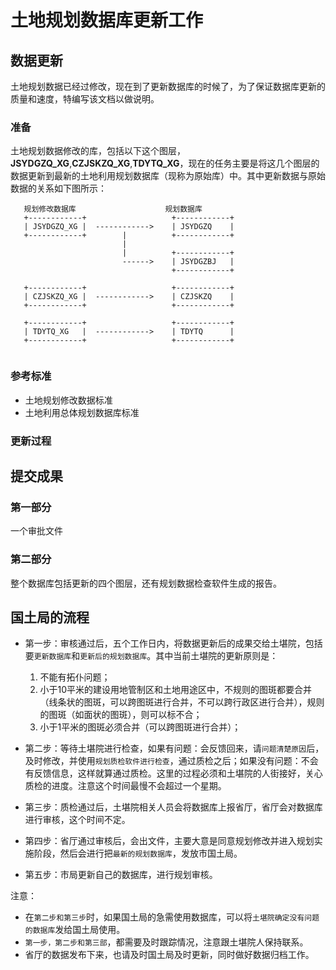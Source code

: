 # 土地规划数据库更新工作

## 数据更新
土地规划数据已经过修改，现在到了更新数据库的时候了，为了保证数据库更新的质量和速度，特编写该文档以做说明。

### 准备
土地规划数据修改的库，包括以下这个图层，**JSYDGZQ_XG**,**CZJSKZQ_XG**,**TDYTQ_XG**，现在的任务主要是将这几个图层的数据更新到最新的土地利用规划数据库（现称为原始库）中。其中更新数据与原始数据的关系如下图所示：

```
   规划修改数据库　　　　　　　　　　　　规划数据库
   +------------+                   +------------+
   | JSYDGZQ_XG |  ------------>    | JSYDGZQ    |
   +------------+        |          +------------+
                         |      
                         |          +------------+
                         ------>    | JSYDGZBJ   | 
                                    +------------+  

   +------------+                   +------------+
   | CZJSKZQ_XG |  ------------>    | CZJSKZQ    |
   +------------+                   +------------+
                         
   +------------+                   +------------+
   | TDYTQ_XG   |  ------------>    | TDYTQ      |
   +------------+                   +------------+
                        
```

### 参考标准
* 土地规划修改数据标准
* 土地利用总体规划数据库标准

### 更新过程

## 提交成果

### 第一部分
一个审批文件

### 第二部分
整个数据库包括更新的四个图层，还有规划数据检查软件生成的报告。

## 国土局的流程
* 第一步：审核通过后，五个工作日内，将数据更新后的成果交给土堪院，包括要`更新数据库`和`更新后的规划数据库`。其中当前土堪院的更新原则是：
   1. 不能有拓仆问题；
   2. 小于10平米的建设用地管制区和土地用途区中，不规则的图斑都要合并（线条状的图斑，可以跨图斑进行合并，不可以跨行政区进行合并），规则的图斑（如面状的图斑），则可以标不合；
   3. 小于1平米的图斑必须合并（可以跨图斑进行合并）；

* 第二步：等待土堪院进行检查，如果有问题：会反馈回来，请`问题清楚原因`后，及时修改，并使用`规划质检软件进行检查`，通过质检之后；如果没有问题：不会有反馈信息，这样就算通过质检。这里的过程必须和土堪院的人街接好，关心质检的进度。注意这个时间最慢不会超过一个星期。

* 第三步：质检通过后，土堪院相关人员会将数据库上报省厅，省厅会对数据库进行审核，这个时间不定。

* 第四步：省厅通过审核后，会出文件，主要大意是同意规划修改并进入规划实施阶段，然后会进行把`最新的规划数据库`，发放市国土局。

* 第五步：市局更新自己的数据库，进行规划审核。

注意：
* 在`第二步和第三步`时，如果国土局的急需使用数据库，可以将`土堪院确定没有问题的数据库`发给国土局使用。
* `第一步，第二步和第三部`，都需要及时跟踪情况，注意跟土堪院人保持联系。
* 省厅的数据发布下来，也请及时国土局及时更新，同时做好数据归档工作。

